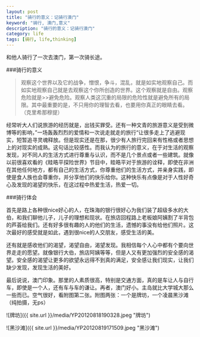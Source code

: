 ```yaml
---
layout: post
title: "骑行的意义：记骑行澳门"
keyword: "骑行, 澳门,意义"
description: "骑行的意义：记骑行澳门"
category: life
tags: [骑行, life,thinking]
---
```


和他人骑行了一次去澳门，第一次骑长途。

###骑行的意义

>观察这个世界以及它的战争，憎恨，争斗，混乱，就是如实地观察自己。而如实地观察自己就是去观察这个你所创造的世界。这个观察就是自由。观察危险就是>>避免危险。观察人类这沉重的局限的危险性就是避免所有的局限。其中最重要的是，不只用你的理智去看，也要用你真正的眼睛去看。（克里希那穆提）
>


经常听大人们说旅游的经历就是，出钱买罪受。还有一种文青的旅游意义是受到微博等的影响，”一场轰轰烈烈的爱情和一次说走就走的旅行“让很多走上了逃避现实，短暂追寻灵魂释放。但是现实还是在那，很少有人旅行完回来有性格或者思想上的对现实的成熟。这句话比较感性。而我认为的旅行的意义，在于对生活的观察发现，对不同人的生活方式进行尊重与认识，而不是几个景点或者一些建筑。就像以前很喜欢看的《眭晧平探险世界》节目中，眭晧平对于旅游的诠释，即使在非洲在其他任何地方，都有自己的生活方式，你尊重他们的生活方式，并亲身实践，即使是食人族也会尊重你，并分享他们的快乐给你。这种快乐有点像是对于人性好奇心及发现的渴望的快乐，在这过程中热爱生活，热爱一切。

###骑行体会

首先是路上各种很nice好心的人，在珠海的银行很好心为我们装了超级多水的大伯，和我们聊他儿子，儿子的理想和现状。在旅店回程路上老板娘阿姨割了半背包的芦荟给我们。还有好多很有趣的人的他们的生活，遗憾的事没有给他们照片。这次最好的感受就是如此，遇到很nice的人交朋友，感受生活的美。

还有就是感收他们的渴望，渴望自由，渴望发现。我相信每个人心中都有个要向世界走走的愿望。就像银行大伯，旅店阿姨等等，但是人又有更加强烈的安全感的渴望。安全感的渴望让更多的欲望永远得不到真的满足，安全感让我们现实，让我们缺少发现，发现生活的美好。

最后说说，澳门印象。那里的人素质很高，特别是交通方面，真的是车让人与自行车，即使是一个人，还有车与车的谦让。再者，澳门好小。主岛就比大学城大那么一些而已。空气很好，看附图第二张。附图两张：一个是牌坊，一个凌晨黑沙滩（纯拍摄，无ps）

![牌坊]({{ site.url }}/media/YP20120818190328.jpeg "牌坊")

![黑沙滩]({{ site.url }}/media/YP20120819171509.jpeg "黑沙滩")

